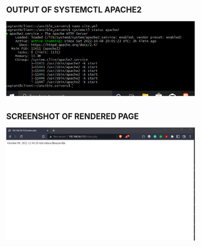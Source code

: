 ##  **OUTPUT OF SYSTEMCTL APACHE2**
![](Images/systemctl%20status%20apache2.png)

#

##  **SCREENSHOT OF RENDERED PAGE**
![](Images/Rendered%20page.png)